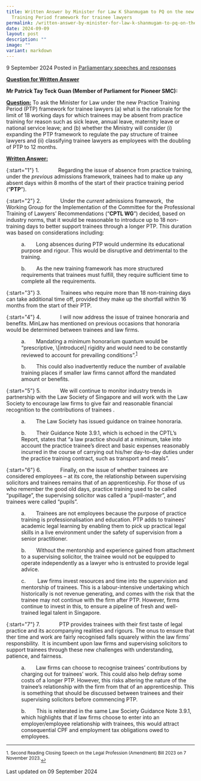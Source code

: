 ```yaml
---
title: Written Answer by Minister for Law K Shanmugam to PQ on the new Practice
  Training Period framework for trainee lawyers
permalink: /written-answer-by-minister-for-law-k-shanmugam-to-pq-on-the-new-ptp-framework-for-trainee-lawyers/
date: 2024-09-09
layout: post
description: ""
image: ""
variant: markdown
---
```

9 September 2024 Posted in [Parliamentary speeches and responses](/news/parliamentary-speeches) 

<b><u>Question for Written Answer</u></b>

**Mr Patrick Tay Teck Guan (Member of Parliament for Pioneer SMC):** 

<b><u>Question:</u></b>
To ask the Minister for Law under the new Practice Training Period (PTP) framework for trainee lawyers (a) what is the rationale for the limit of 18 working days for which trainees may be absent from practice training for reason such as sick leave, annual leave, maternity leave or national service leave; and (b) whether the Ministry will consider (i) expanding the PTP framework to regulate the pay structure of trainee lawyers and (ii) classifying trainee lawyers as employees with the doubling of PTP to 12 months.

<b><u>Written Answer:</u></b>

{:start="1"}
1.&nbsp;&nbsp;&nbsp;&nbsp;&nbsp;&nbsp;&nbsp;&nbsp;&nbsp;&nbsp;&nbsp;&nbsp; Regarding the issue of absence from practice training, under the _previous_ admissions framework, trainees had to make up any absent days within 8 months of the start of their practice training period (“**PTP**”).

{:start="2"}
2.&nbsp;&nbsp;&nbsp;&nbsp;&nbsp;&nbsp;&nbsp;&nbsp;&nbsp;&nbsp;&nbsp;&nbsp; Under the _current_ admissions framework, &nbsp;the Working Group for the Implementation of the Committee for the Professional Training of Lawyers’ Recommendations (“**CPTL WG**”) decided, based on industry norms, that it would be reasonable to introduce up to 18 non-training days to better support trainees through a longer PTP. This duration was based on considerations including:

<p style="margin-left: 40px">
a.&nbsp;&nbsp;&nbsp;&nbsp;&nbsp;&nbsp; Long absences during PTP would undermine its educational purpose and rigour. This would be disruptive and detrimental to the training.</p>

<p style="margin-left: 40px">
b.&nbsp;&nbsp;&nbsp;&nbsp;&nbsp;&nbsp; As the new training framework has more structured requirements that trainees must fulfill, they require sufficient time to complete all the requirements.</p>

{:start="3"}
3.&nbsp;&nbsp;&nbsp;&nbsp;&nbsp;&nbsp;&nbsp;&nbsp;&nbsp;&nbsp;&nbsp;&nbsp; Trainees who require more than 18 non-training days can take additional time off, provided they make up the shortfall within 16 months from the start of their PTP.

{:start="4"}
4.&nbsp;&nbsp;&nbsp;&nbsp;&nbsp;&nbsp;&nbsp;&nbsp;&nbsp;&nbsp;&nbsp;&nbsp; I will now address the issue of trainee honoraria and benefits. MinLaw has mentioned on previous occasions that honoraria would be determined between trainees and law firms.

<p style="margin-left: 40px">
a.&nbsp;&nbsp;&nbsp;&nbsp;&nbsp;&nbsp; Mandating a minimum honorarium quantum would be “prescriptive, \[introduce\] rigidity and would need to be constantly reviewed to account for prevailing conditions”.<sup><a href="#fn1" id="ref1">1</a></sup></p>

<p style="margin-left: 40px">
b.&nbsp;&nbsp;&nbsp;&nbsp;&nbsp;&nbsp; This could also inadvertently reduce the number of available training places if smaller law firms cannot afford the mandated amount or benefits.</p>

{:start="5"}
5.&nbsp;&nbsp;&nbsp;&nbsp;&nbsp;&nbsp;&nbsp;&nbsp;&nbsp;&nbsp;&nbsp;&nbsp; We will continue to monitor industry trends in partnership with the Law Society of Singapore and will work with the Law Society to encourage law firms to give fair and reasonable financial recognition to the contributions of trainees .

<p style="margin-left: 40px">
a.&nbsp;&nbsp;&nbsp;&nbsp;&nbsp;&nbsp; The Law Society has issued guidance on trainee honoraria.</p>

<p style="margin-left: 40px">
b.&nbsp;&nbsp;&nbsp;&nbsp;&nbsp;&nbsp; Their Guidance Note 3.9.1, which is echoed in the CPTL’s Report, states that “a law practice should at a minimum, take into account the practice trainee’s direct and basic expenses reasonably incurred in the course of carrying out his/her day-to-day duties under the practice training contract, such as transport and meals”.</p>

{:start="6"}
6.&nbsp;&nbsp;&nbsp;&nbsp;&nbsp;&nbsp;&nbsp;&nbsp;&nbsp;&nbsp;&nbsp;&nbsp; Finally, on the issue of whether trainees are considered employees – at its core, the relationship between supervising solicitors and trainees remains that of an apprenticeship. For those of us who remember the good old days, practice training used to be called “pupillage”, the supervising solicitor was called a “pupil-master”, and trainees were called “pupils”.

<p style="margin-left: 40px">
a.&nbsp;&nbsp;&nbsp;&nbsp;&nbsp;&nbsp; Trainees are not employees because the purpose of practice training is professionalisation and education. PTP adds to trainees’ academic legal learning by enabling them to pick up practical legal skills in a live environment under the safety of supervision from a senior practitioner.</p>

<p style="margin-left: 40px">
b.&nbsp;&nbsp;&nbsp;&nbsp;&nbsp;&nbsp; Without the mentorship and experience gained from attachment to a supervising solicitor, the trainee would not be equipped to operate independently as a lawyer who is entrusted to provide legal advice.</p>

<p style="margin-left: 40px">
c.&nbsp;&nbsp;&nbsp;&nbsp;&nbsp;&nbsp;&nbsp; Law firms invest resources and time into the supervision and mentorship of trainees. This is a labour-intensive undertaking which historically is not revenue generating, and comes with the risk that the trainee may not continue with the firm after PTP. However, firms continue to invest in this, to ensure a pipeline of fresh and well-trained legal talent in Singapore.</p>

{:start="7"}
7.&nbsp;&nbsp;&nbsp;&nbsp;&nbsp;&nbsp;&nbsp;&nbsp;&nbsp;&nbsp;&nbsp;&nbsp; PTP provides trainees with their first taste of legal practice and its accompanying realities and rigours. The onus to ensure that ther time and work are fairly recognised falls squarely within the law firms’ responsbility.&nbsp; It is incumbent upon law firms and supervising solicitors to support trainees through these new challenges with understanding, patience, and fairness.

<p style="margin-left: 40px">
a.&nbsp;&nbsp;&nbsp;&nbsp;&nbsp;&nbsp; Law firms can choose to recognise trainees’ contributions by charging out for trainees’ work. This could also help defray some costs of a longer PTP. However, this risks altering the nature of the trainee’s relationship with the firm from that of an apprenticeship. This is something that should be discussed between trainees and their supervising solicitors before commencing PTP.</p>

<p style="margin-left: 40px">
b.&nbsp;&nbsp;&nbsp;&nbsp;&nbsp;&nbsp; This is reiterated in the same Law Society Guidance Note 3.9.1, which highlights that if law firms choose to enter into an employer/employee relationship with trainees, this would attract consequential CPF and employment tax obligations owed to employees.</p>
 

* * *

<p><sup id="fn1">1. Second Reading Closing Speech on the Legal Profession (Amendment) Bill 2023 on 7 November 2023.</sup><a href="#ref1" title="Jump back to footnote 1 in the text." style="font-size: 12px">↩</a></p>

<p class="right-side-updated">Last updated on 09 September 2024</p>